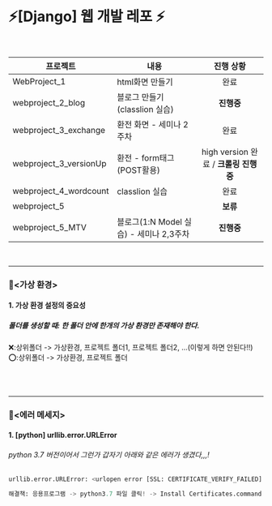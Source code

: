 # ⚡️[Django] 웹 개발 레포 ⚡️

<br/>

|프로젝트|내용|진행 상황|
|------|---|:---:|
|WebProject_1|html화면 만들기|완료|
|webproject_2_blog|블로그 만들기(classlion 실습)|**진행중**|
|webproject_3_exchange|환전 화면 - 세미나 2주차|완료|
|webproject_3_versionUp|환전 - form태그(POST활용)|high version 완료 / **크롤링 진행중**|
|webproject_4_wordcount|classlion 실습|완료|
|webproject_5||**보류**|
|webproject_5_MTV|블로그(1:N Model 실습) - 세미나 2,3주차|**진행중**|

<br/>
<hr/>

### 📍<가상 환경>   
#### 1. 가상 환경 설정의 중요성   
##### 폴더를 생성할 때: 한 폴더 안에 한개의 가상 환경만 존재해야 한다.   
❌:상위폴더 -> 가상환경, 프로젝트 폴더1, 프로젝트 폴더2, ...(이렇게 하면 안된다!!)   
⭕️:상위폴더 -> 가상환경, 프로젝트 폴더

<br/>
<br/>
<hr/>

### 📍<에러 메세지> 
#### 1. [python] urllib.error.URLError   
###### python 3.7 버전이어서 그런가 갑자기 아래와 같은 에러가 생겼다,,,!   
```python
urllib.error.URLError: <urlopen error [SSL: CERTIFICATE_VERIFY_FAILED] certificate verify failed: unable to get local issuer certificate (_ssl.c:1076)>
```   
```python
해결책: 응용프로그램 -> python3.7 파일 클릭! -> Install Certificates.command 더블 클릭하여 실행!  
```
